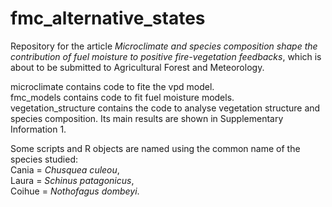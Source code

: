 # fmc_alternative_states

Repository for the article *Microclimate and species composition shape the contribution of fuel
moisture to positive fire-vegetation feedbacks*, which is about to be submitted to Agricultural Forest and Meteorology.  

microclimate contains code to fite the vpd model.  
fmc_models contains code to fit fuel moisture models.  
vegetation_structure contains the code to analyse vegetation structure and species composition. Its main results are shown in Supplementary Information 1.  

Some scripts and R objects are named using the common name of the species studied:  
Cania = *Chusquea culeou*,   
Laura = *Schinus patagonicus*,  
Coihue = *Nothofagus dombeyi*.
